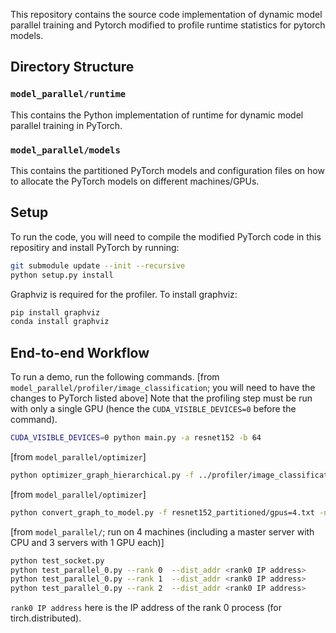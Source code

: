 This repository contains the source code implementation of dynamic model parallel training and Pytorch modified to profile runtime statistics for pytorch models.

## Directory Structure

### `model_parallel/runtime`

This contains the Python implementation of runtime for dynamic model parallel training in PyTorch.

### `model_parallel/models`

This contains the partitioned PyTorch models and configuration files on how to allocate the PyTorch models on different machines/GPUs.

## Setup
To run the code, you will need to compile the modified PyTorch code in this repositiry and install PyTorch by running:
```bash
git submodule update --init --recursive
python setup.py install
```

Graphviz is required for the profiler. To install graphviz:
```bash
pip install graphviz
conda install graphviz
```

## End-to-end Workflow
To run a demo, run the following commands.
[from `model_parallel/profiler/image_classification`; you will need to have the changes to PyTorch listed above]
Note that the profiling step must be run with only a single GPU (hence the `CUDA_VISIBLE_DEVICES=0` before the command).

```bash
CUDA_VISIBLE_DEVICES=0 python main.py -a resnet152 -b 64 
```

[from `model_parallel/optimizer`]

```bash
python optimizer_graph_hierarchical.py -f ../profiler/image_classification/profiles/resnet152/graph.txt -n 3 --activation_compression_ratio 1 -o resnet152_partitioned
```

[from `model_parallel/optimizer`]

```bash
python convert_graph_to_model.py -f resnet152_partitioned/gpus=4.txt -n ResNet152Partitioned -a vgg16 -o ../runtime/image_classification/models/resnet152/gpus=3 --stage_to_num_ranks 0:1,1:1,2:1
```

[from `model_parallel/`; run on 4 machines (including a master server with CPU and 3 servers with 1 GPU each)]

```bash
python test_socket.py
python test_parallel_0.py --rank 0  --dist_addr <rank0 IP address> 
python test_parallel_0.py --rank 1  --dist_addr <rank0 IP address> 
python test_parallel_0.py --rank 2  --dist_addr <rank0 IP address> 
```

`rank0 IP address` here is the IP address of the rank 0 process (for tirch.distributed).

